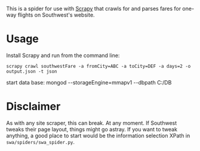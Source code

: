 This is a spider for use with [Scrapy](http://www.scrapy.org) that crawls for and parses fares for one-way flights on Southwest's website. 

# Usage
Install Scrapy and run from the command line:

	scrapy crawl southwestFare -a fromCity=ABC -a toCity=DEF -a days=2 -o output.json -t json 
	
start data base:
mongod --storageEngine=mmapv1 --dbpath C:/DB

# Disclaimer
As with any site scraper, this can break. At any moment. If Southwest tweaks their page layout, things might go astray. If you want to tweak anything, a good place to start would be the information selection XPath in `swa/spiders/swa_spider.py`.

